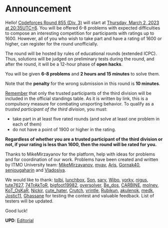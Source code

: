 # Announcement

Hello! [Codeforces Round 855 (Div. 3)](https://codeforces.com/contest/1800 "Codeforces Round 855 (Div. 3)") will start at [Thursday, March 2, 2023 at 20:35UTC+6](https://codeforces.com/https://www.timeanddate.com/worldclock/fixedtime.html?day=2&month=3&year=2023&hour=17&min=35&sec=0&p1=166). You will be offered 6-8 problems with expected difficulties to compose an interesting competition for participants with ratings up to 1600. However, all of you who wish to take part and have a rating of 1600 or higher, can register for the round unofficially.

The round will be hosted by rules of educational rounds (extended ICPC). Thus, solutions will be judged on preliminary tests during the round, and after the round, it will be a 12-hour phase of **open hacks**.

You will be given **6-8 problems** and **2 hours and 15 minutes** to solve them.

Note that the **penalty** for the wrong submission in this round is **10 minutes**.

[Remember](https://codeforces.com/blog/entry/59228) that only the trusted participants of the third division will be included in the official standings table. As it is written by link, this is a compulsory measure for combating unsporting behavior. To qualify as a *trusted participant of the third division*, you must:

 * take part in at least five rated rounds (and solve at least one problem in each of them)
* do not have a point of 1900 or higher in the rating.

**Regardless of whether you are a trusted participant of the third division or not, if your rating is less than 1600, then the round will be rated for you.**

Thanks to MikeMirzayanov for the platform, help with ideas for problems and for coordination of our work. Problems have been created and written by ITMO University team: [MikeMirzayanov](https://codeforces.com/profile/MikeMirzayanov "Headquarters, MikeMirzayanov"), [myav](https://codeforces.com/profile/myav "Pupil myav"), [Aris](https://codeforces.com/profile/Aris "Candidate Master Aris"), [Gornak40](https://codeforces.com/profile/Gornak40 "Expert Gornak40"), [senjougaharin](https://codeforces.com/profile/senjougaharin "Master senjougaharin") and [Vladosiya](https://codeforces.com/profile/Vladosiya "Expert Vladosiya").

We would like to thank: [tolbi](https://codeforces.com/profile/tolbi "Candidate Master tolbi"), [lunchbox](https://codeforces.com/profile/lunchbox "Candidate Master lunchbox"), [Son](https://codeforces.com/profile/Son "Expert Son"), [sary](https://codeforces.com/profile/sary "Specialist sary"), [Wibo](https://codeforces.com/profile/Wibo "Candidate Master Wibo"), [yorky](https://codeforces.com/profile/yorky "Master yorky"), [nigus](https://codeforces.com/profile/nigus "Grandmaster nigus"), [tute7627](https://codeforces.com/profile/tute7627 "International Grandmaster tute7627"), [74TrAkToR](https://codeforces.com/profile/74TrAkToR "Grandmaster 74TrAkToR"), [bigfoot19982](https://codeforces.com/profile/bigfoot19982 "Specialist bigfoot19982"), [oversolver](https://codeforces.com/profile/oversolver "Master oversolver"), [Be_dos](https://codeforces.com/profile/Be_dos "Grandmaster Be_dos"), [CARBINE](https://codeforces.com/profile/CARBINE "Expert CARBINE"), [molney](https://codeforces.com/profile/molney "Master molney"), [KoT_OsKaR](https://codeforces.com/profile/KoT_OsKaR "Expert KoT_OsKaR"), [Nickir](https://codeforces.com/profile/Nickir "Master Nickir"), [cute_hater](https://codeforces.com/profile/cute_hater "Candidate Master cute_hater"), [Crutch](https://codeforces.com/profile/Crutch "Specialist Crutch"), [vrintle](https://codeforces.com/profile/vrintle "Master vrintle"), [Rubikun](https://codeforces.com/profile/Rubikun "International Grandmaster Rubikun"), [akulenok](https://codeforces.com/profile/akulenok "Expert akulenok"), [medk](https://codeforces.com/profile/medk "Expert medk"), [Jostic11](https://codeforces.com/profile/Jostic11 "Master Jostic11"), [Ghassane](https://codeforces.com/profile/Ghassane "Expert Ghassane") for testing the contest and valuable feedback. List of testers will be updated.

Good luck!

**UPD**: [Editorial](Tutorial.md)

